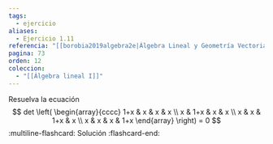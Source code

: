 ```yaml
---
tags:
  - ejercicio
aliases:
  - Ejercicio 1.11
referencia: "[[borobia2019algebra2e|Álgebra Lineal y Geometría Vectorial (2a ed)]]"
pagina: 73
orden: 12
coleccion:
  - "[[Álgebra lineal I]]"
---
```

Resuelva la ecuación
$$
det \left(
\begin{array}{cccc}
1+x & x   & x   & x   \\
x   & 1+x & x   & x   \\
x   & x   & 1+x & x   \\
x   & x   & x   & 1+x
\end{array}
\right) = 0
$$
:multiline-flashcard:
Solución
:flashcard-end:
